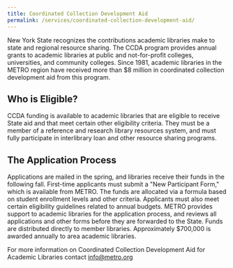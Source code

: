 ```yaml
---
title: Coordinated Collection Development Aid
permalink: /services/coordinated-collection-development-aid/
---
```


New York State recognizes the contributions academic libraries make to state and regional resource sharing. The CCDA program provides annual grants to academic libraries at public and not-for-profit colleges, universities, and community colleges. Since 1981, academic libraries in the METRO region have received more than $8 million in coordinated collection development aid from this program.

## Who is Eligible?

CCDA funding is available to academic libraries that are eligible to receive State aid and that meet certain other eligibility criteria. They must be a member of a reference and research library resources system, and must fully participate in interlibrary loan and other resource sharing programs.

## The Application Process
Applications are mailed in the spring, and libraries receive their funds in the following fall. First-time applicants must submit a "New Participant Form," which is available from METRO.
The funds are allocated via a formula based on student enrollment levels and other criteria. Applicants must also meet certain eligibility guidelines related to annual budgets. METRO provides support to academic libraries for the application process, and reviews all applications and other forms before they are forwarded to the State. Funds are distributed directly to member libraries. Approximately $700,000 is awarded annually to area academic libraries.

For more information on Coordinated Collection Development Aid for Academic Libraries contact info@metro.org
